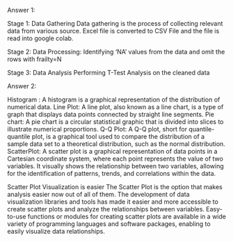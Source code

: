 Answer 1:

Stage 1: Data Gathering
Data gathering is the process of collecting relevant data from various source.
Excel file is converted to CSV File and the file is read into google colab.

Stage 2: Data Processing:
Identifying ‘NA’ values from the data and omit the rows with frailty=N

Stage 3: Data Analysis
Performing T-Test Analysis on the cleaned data 

Answer 2:

Histogram : A histogram is a graphical representation of the distribution of numerical data.
Line Plot:  A line plot, also known as a line chart, is a type of graph that displays data points connected by straight line segments.
Pie chart: A pie chart is a circular statistical graphic that is divided into slices to illustrate numerical proportions.
Q-Q Plot: A Q-Q plot, short for quantile-quantile plot, is a graphical tool used to compare the distribution of a sample data set to a theoretical distribution, such as the normal distribution.
ScatterPlot: A scatter plot is a graphical representation of data points in a Cartesian coordinate system, where each point represents the value of two variables. It visually shows the relationship between two variables, allowing for the identification of patterns, trends, and correlations within the data.

Scatter Plot Visualization is easier
The Scatter Plot is the option that makes analysis easier now out of all of them. The development of data visualization libraries and tools has made it easier and more accessible to create scatter plots and analyze the relationships between variables. Easy-to-use functions or modules for creating scatter plots are available in a wide variety of programming languages and software packages, enabling to easily visualize data relationships.
